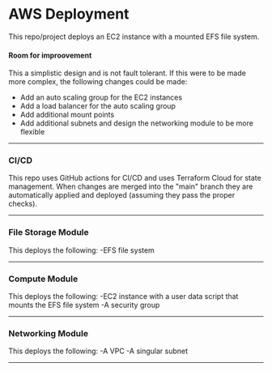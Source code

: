 # AWS Deployment
This repo/project deploys an EC2 instance with a mounted EFS file system.

#### Room for improovement 
This a simplistic design and is not fault tolerant. If this were to be made more complex, the following changes could be made:
* Add an auto scaling group for the EC2 instances
* Add a load balancer for the auto scaling group
* Add additional mount points
* Add additional subnets and design the networking module to be more flexible

***
### CI/CD
This repo uses GitHub actions for CI/CD and uses Terraform Cloud for state management.
When changes are merged into the "main" branch they are automatically applied and deployed (assuming they pass the proper checks).
***
### File Storage Module
This deploys the following:
-EFS file system
***
### Compute Module
This deploys the following: 
-EC2 instance with a user data script that mounts the EFS file system
-A security group
***
### Networking Module
This deploys the following: 
-A VPC 
-A singular subnet
***

